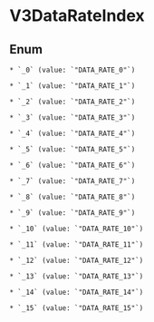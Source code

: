 
# V3DataRateIndex

## Enum


    * `_0` (value: `"DATA_RATE_0"`)

    * `_1` (value: `"DATA_RATE_1"`)

    * `_2` (value: `"DATA_RATE_2"`)

    * `_3` (value: `"DATA_RATE_3"`)

    * `_4` (value: `"DATA_RATE_4"`)

    * `_5` (value: `"DATA_RATE_5"`)

    * `_6` (value: `"DATA_RATE_6"`)

    * `_7` (value: `"DATA_RATE_7"`)

    * `_8` (value: `"DATA_RATE_8"`)

    * `_9` (value: `"DATA_RATE_9"`)

    * `_10` (value: `"DATA_RATE_10"`)

    * `_11` (value: `"DATA_RATE_11"`)

    * `_12` (value: `"DATA_RATE_12"`)

    * `_13` (value: `"DATA_RATE_13"`)

    * `_14` (value: `"DATA_RATE_14"`)

    * `_15` (value: `"DATA_RATE_15"`)



